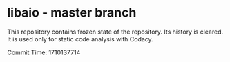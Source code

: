 # libaio - master branch

This repository contains frozen state of the repository.
Its history is cleared. It is used only for static code
analysis with Codacy.

Commit Time: 1710137714